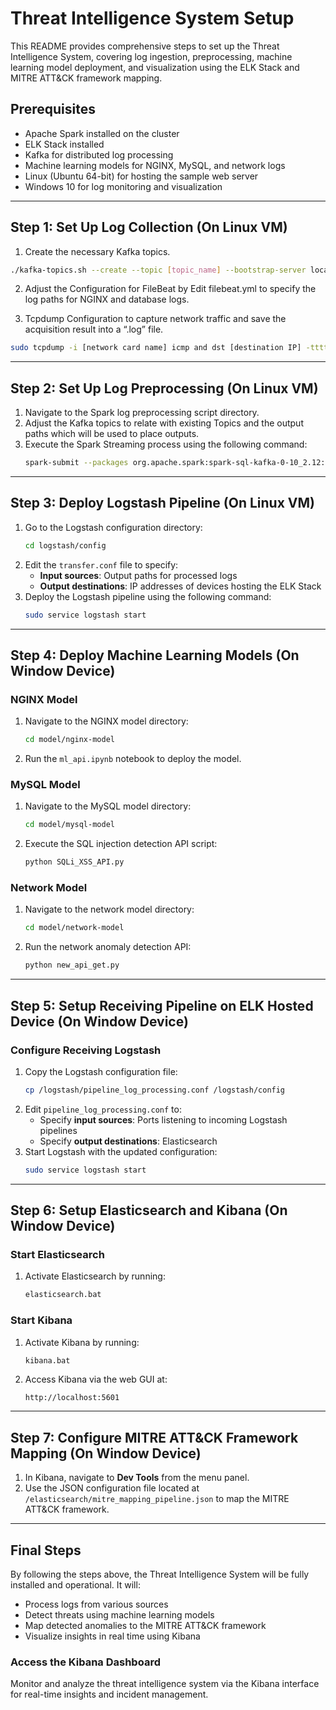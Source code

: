 
# Threat Intelligence System Setup

This README provides comprehensive steps to set up the Threat Intelligence System, covering log ingestion, preprocessing, machine learning model deployment, and visualization using the ELK Stack and MITRE ATT&CK framework mapping.

## Prerequisites
- Apache Spark installed on the cluster
- ELK Stack installed
- Kafka for distributed log processing
- Machine learning models for NGINX, MySQL, and network logs
- Linux (Ubuntu 64-bit) for hosting the sample web server
- Windows 10 for log monitoring and visualization
---

## Step 1: Set Up Log Collection (On Linux VM)
1. Create the necessary Kafka topics.
```bash
./kafka-topics.sh --create --topic [topic_name] --bootstrap-server localhost:9092 --partitions 3 --replication-factor 1
```
2. Adjust the Configuration for FileBeat by Edit filebeat.yml to specify the log paths for NGINX and database logs.

3. Tcpdump Configuration to capture network traffic and save the acquisition result into a “.log” file. 
```bash
sudo tcpdump -i [network card name] icmp and dst [destination IP] -tttt > [path to save capturing file]

```
---

## Step 2: Set Up Log Preprocessing (On Linux VM)
1. Navigate to the Spark log preprocessing script directory.
2. Adjust the Kafka topics to relate with existing Topics and the output paths which will be used to place outputs.
3. Execute the Spark Streaming process using the following command:
   ```bash
   spark-submit --packages org.apache.spark:spark-sql-kafka-0-10_2.12:3.0.0 spark/log_preprocessing.py
   ```

---

## Step 3: Deploy Logstash Pipeline (On Linux VM)
1. Go to the Logstash configuration directory:
   ```bash
   cd logstash/config
   ```
2. Edit the `transfer.conf` file to specify:
   - **Input sources**: Output paths for processed logs
   - **Output destinations**: IP addresses of devices hosting the ELK Stack
3. Deploy the Logstash pipeline using the following command:
   ```bash
   sudo service logstash start
   ```

---

## Step 4: Deploy Machine Learning Models (On Window Device)

### NGINX Model
1. Navigate to the NGINX model directory:
   ```bash
   cd model/nginx-model
   ```
2. Run the `ml_api.ipynb` notebook to deploy the model.

### MySQL Model
1. Navigate to the MySQL model directory:
   ```bash
   cd model/mysql-model
   ```
2. Execute the SQL injection detection API script:
   ```bash
   python SQLi_XSS_API.py
   ```

### Network Model
1. Navigate to the network model directory:
   ```bash
   cd model/network-model
   ```
2. Run the network anomaly detection API:
   ```bash
   python new_api_get.py
   ```

---

## Step 5: Setup Receiving Pipeline on ELK Hosted Device (On Window Device)

### Configure Receiving Logstash
1. Copy the Logstash configuration file:
   ```bash
   cp /logstash/pipeline_log_processing.conf /logstash/config
   ```
2. Edit `pipeline_log_processing.conf` to:
   - Specify **input sources**: Ports listening to incoming Logstash pipelines
   - Specify **output destinations**: Elasticsearch
3. Start Logstash with the updated configuration:
   ```bash
   sudo service logstash start
   ```

---

## Step 6: Setup Elasticsearch and Kibana (On Window Device)

### Start Elasticsearch
1. Activate Elasticsearch by running:
   ```bash
   elasticsearch.bat
   ```

### Start Kibana
1. Activate Kibana by running:
   ```bash
   kibana.bat
   ```
2. Access Kibana via the web GUI at:
   ```
   http://localhost:5601
   ```

---

## Step 7: Configure MITRE ATT&CK Framework Mapping (On Window Device)
1. In Kibana, navigate to **Dev Tools** from the menu panel.
2. Use the JSON configuration file located at `/elasticsearch/mitre_mapping_pipeline.json` to map the MITRE ATT&CK framework.

---

## Final Steps
By following the steps above, the Threat Intelligence System will be fully installed and operational. It will:
- Process logs from various sources
- Detect threats using machine learning models
- Map detected anomalies to the MITRE ATT&CK framework
- Visualize insights in real time using Kibana

### Access the Kibana Dashboard
Monitor and analyze the threat intelligence system via the Kibana interface for real-time insights and incident management.
